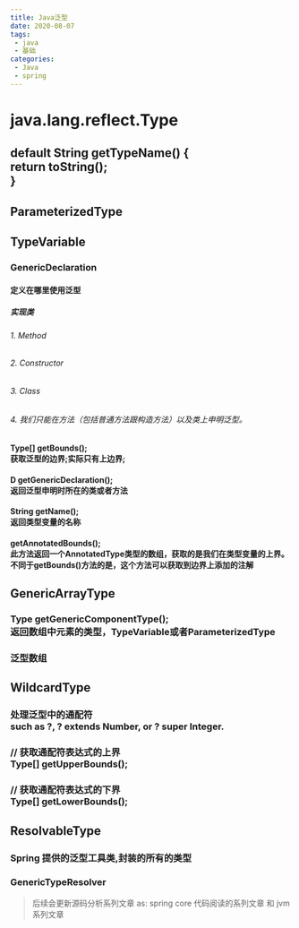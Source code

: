 ```yaml
---
title: Java泛型
date: 2020-08-07
tags:
 - java
 - 基础
categories:
 - Java
 - spring
---
```




# java.lang.reflect.Type

## default String getTypeName\(\) \{<br/>        return toString\(\);<br/>    \}

## ParameterizedType

## TypeVariable

### GenericDeclaration

#### 定义在哪里使用泛型

##### 实现类

###### 1. Method

###### 2. Constructor

###### 3. Class

###### 4. 我们只能在方法（包括普通方法跟构造方法）以及类上申明泛型。

####  Type\[\] getBounds\(\);<br/>获取泛型的边界;实际只有上边界;

####  D getGenericDeclaration\(\);<br/>返回泛型申明时所在的类或者方法

#### String getName\(\);<br/>返回类型变量的名称

#### getAnnotatedBounds\(\);<br/>此方法返回一个AnnotatedType类型的数组，获取的是我们在类型变量的上界。<br/>不同于getBounds\(\)方法的是，这个方法可以获取到边界上添加的注解

## GenericArrayType

### Type getGenericComponentType\(\);<br/>返回数组中元素的类型，TypeVariable或者ParameterizedType

### 泛型数组

## WildcardType

### 处理泛型中的通配符<br/>such as ?, ? extends Number, or ? super Integer\.

###     // 获取通配符表达式的上界<br/>    Type\[\] getUpperBounds\(\);

### // 获取通配符表达式的下界<br/>    Type\[\] getLowerBounds\(\);

## ResolvableType 

### Spring 提供的泛型工具类,封装的所有的类型

### GenericTypeResolver

> 后续会更新源码分析系列文章 as: spring core 代码阅读的系列文章 和 jvm 系列文章

